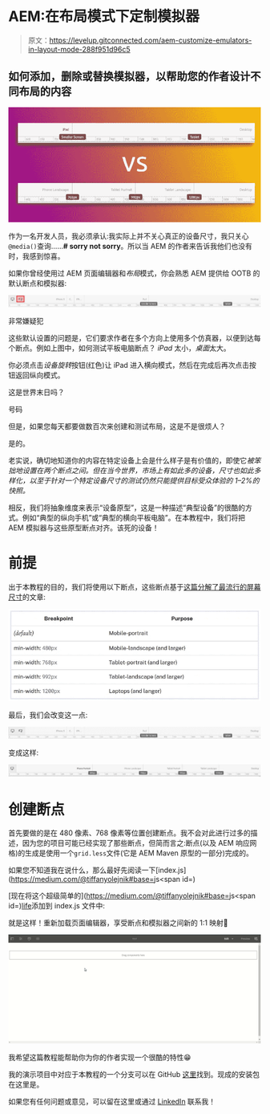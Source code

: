# AEM:在布局模式下定制模拟器

> 原文：<https://levelup.gitconnected.com/aem-customize-emulators-in-layout-mode-288f951d96c5>

## 如何添加，删除或替换模拟器，以帮助您的作者设计不同布局的内容

![](img/2c32bd5bb01f91b43f39897ce42dae38.png)

作为一名开发人员，我必须承认:我实际上并不关心真正的设备尺寸，我只关心`@media()`查询……**# sorry not sorry**。所以当 AEM 的作者来告诉我他们也没有时，我感到惊喜。

如果你曾经使用过 AEM 页面编辑器和*布局*模式，你会熟悉 AEM 提供给 OOTB 的默认断点和模拟器:

![](img/d36fb26b11a9e06501a67d32b1ff61d6.png)

非常嫌疑犯

这些默认设置的问题是，它们要求作者在多个方向上使用多个仿真器，以便到达每个断点。例如上图中，如何测试平板电脑断点？ *iPad* 太小，*桌面*太大。

你必须点击*设备旋转*按钮(红色)让 iPad 进入横向模式，然后在完成后再次点击按钮返回纵向模式。

这是世界末日吗？

号码

但是，如果您每天都要做数百次来创建和测试布局，这是不是很烦人？

是的。

老实说，确切地知道你的内容在特定设备上会是什么样子是有价值的，即使它*被笨拙地设置在两个断点之间。但在当今世界，市场上有如此多的设备，尺寸也如此多样化，以至于针对一个特定设备尺寸的测试仍然只能提供目标受众体验的 1–2%的快照。*

相反，我们将抽象维度来表示“设备原型”，这是一种描述“典型设备”的很酷的方式。例如“典型的纵向手机”或“典型的横向平板电脑”。在本教程中，我们将把 AEM 模拟器与这些原型断点对齐。该死的设备！

# 前提

出于本教程的目的，我们将使用以下断点，这些断点基于[这篇分解了最流行的屏幕尺寸](https://ricostacruz.com/til/css-media-query-breakpoints)的文章:

![](img/14e68dd092be9fc70f59df54d538348b.png)

最后，我们会改变这一点:

![](img/313fe822db2669dfa2190d5fa932df8a.png)

变成这样:

![](img/d23f8a4aee1201d0c8804629ca779d31.png)

# 创建断点

首先要做的是在 480 像素、768 像素等位置创建断点。我不会对此进行过多的描述，因为您的项目可能已经实现了那些断点，但简而言之:断点(以及 AEM 响应网格)的生成是使用一个`grid.less`文件(它是 AEM Maven 原型的一部分)完成的。

如果您不知道我在说什么，那么最好先阅读一下[index.js](https://medium.com/@tiffanyolejnik#base=</em>js</span><span id=)

[现在将这个超级简单的](https://medium.com/@tiffanyolejnik#base=</em>js</span><span id=)[life](https://developer.mozilla.org/en-US/docs/Glossary/IIFE)添加到 index.js 文件中:

就是这样！重新加载页面编辑器，享受断点和模拟器之间新的 1:1 映射🙂

![](img/9d289ec3f9af52194ce02b09eea603da.png)

我希望这篇教程能帮助你为你的作者实现一个很酷的特性😁

我的演示项目中对应于本教程的一个分支可以在 GitHub [这里](https://github.com/theopendle/aem-custom-emulators)找到。现成的安装包在这里是。

如果您有任何问题或意见，可以留在这里或通过 [LinkedIn](https://www.linkedin.com/in/theo-pendle-1630a52a/) 联系我！